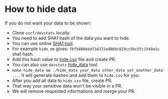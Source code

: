 # How to hide data

If you do not want your data to be shown:

- Clone `cncf/devstats` locally.
- You need to add SHA1 hash of the data you want to hide.
- You can use online [SHA1 tool](http://www.sha1-online.com).
- For example `hide_me` gives: `f6f9480eb4f34372a4860c829cc5bc5fc1549a1c` sha1 hash.
- Add this hash value to [hide.csv](https://github.com/cncf/devstats/blob/master/hide/hide.csv) file and create PR.
- You can also use `devstats` [hide_data](https://github.com/cncf/devstats/blob/master/cmd/hide_data/hide_data.go) tool.
- `make hide_data && ./hide_data your_data other_data yet_another_data ...`. It will generate hashes and add them to `hide.csv` for you.
- After you add all data to `hide.csv` file, create PR.
- That way your sensitive data won't be visible in a PR.
- We will remove requested informations and merge your PR.
